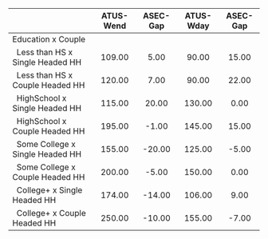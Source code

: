 
|                      |    ATUS-Wend |     ASEC-Gap |    ATUS-Wday |     ASEC-Gap |
| -------------------- | :----------: | :----------: | :----------: | :----------: |
| Education x Couple   |              |              |              |              |
| &nbsp;&nbsp;Less than HS x Single Headed HH |       109.00 |         5.00 |        90.00 |        15.00 |
| &nbsp;&nbsp;Less than HS x Couple Headed HH |       120.00 |         7.00 |        90.00 |        22.00 |
| &nbsp;&nbsp;HighSchool x Single Headed HH |       115.00 |        20.00 |       130.00 |         0.00 |
| &nbsp;&nbsp;HighSchool x Couple Headed HH |       195.00 |        -1.00 |       145.00 |        15.00 |
| &nbsp;&nbsp;Some College x Single Headed HH |       155.00 |       -20.00 |       125.00 |        -5.00 |
| &nbsp;&nbsp;Some College x Couple Headed HH |       200.00 |        -5.00 |       150.00 |         0.00 |
| &nbsp;&nbsp;College+ x Single Headed HH |       174.00 |       -14.00 |       106.00 |         9.00 |
| &nbsp;&nbsp;College+ x Couple Headed HH |       250.00 |       -10.00 |       155.00 |        -7.00 |

